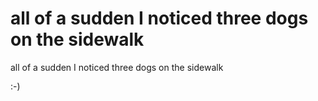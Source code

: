 # all of a sudden I noticed three dogs on the sidewalk
all of a sudden I noticed three dogs on the sidewalk


:-) 
